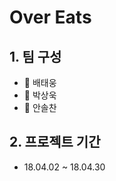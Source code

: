 # Over Eats

## 1. 팀 구성
  - **:lion:** 배태웅
  - **:tiger:** 박상욱
  - **:shark:** 안솔찬

## 2. 프로젝트 기간
  - 18.04.02 ~ 18.04.30

